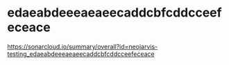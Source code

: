 # edaeabdeeeaeaeecaddcbfcddcceefeceace
https://sonarcloud.io/summary/overall?id=neojarvis-testing_edaeabdeeeaeaeecaddcbfcddcceefeceace
